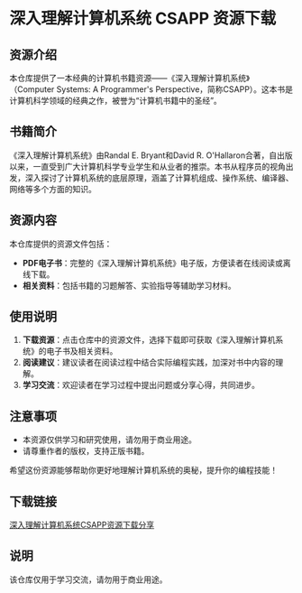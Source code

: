 # 深入理解计算机系统 CSAPP 资源下载

## 资源介绍

本仓库提供了一本经典的计算机书籍资源——《深入理解计算机系统》（Computer Systems: A Programmer's Perspective，简称CSAPP）。这本书是计算机科学领域的经典之作，被誉为“计算机书籍中的圣经”。

## 书籍简介

《深入理解计算机系统》由Randal E. Bryant和David R. O'Hallaron合著，自出版以来，一直受到广大计算机科学专业学生和从业者的推崇。本书从程序员的视角出发，深入探讨了计算机系统的底层原理，涵盖了计算机组成、操作系统、编译器、网络等多个方面的知识。

## 资源内容

本仓库提供的资源文件包括：

- **PDF电子书**：完整的《深入理解计算机系统》电子版，方便读者在线阅读或离线下载。
- **相关资料**：包括书籍的习题解答、实验指导等辅助学习材料。

## 使用说明

1. **下载资源**：点击仓库中的资源文件，选择下载即可获取《深入理解计算机系统》的电子书及相关资料。
2. **阅读建议**：建议读者在阅读过程中结合实际编程实践，加深对书中内容的理解。
3. **学习交流**：欢迎读者在学习过程中提出问题或分享心得，共同进步。

## 注意事项

- 本资源仅供学习和研究使用，请勿用于商业用途。
- 请尊重作者的版权，支持正版书籍。

希望这份资源能够帮助你更好地理解计算机系统的奥秘，提升你的编程技能！

## 下载链接
[深入理解计算机系统CSAPP资源下载分享](https://pan.quark.cn/s/ec3570a687e3)

## 说明

该仓库仅用于学习交流，请勿用于商业用途。
